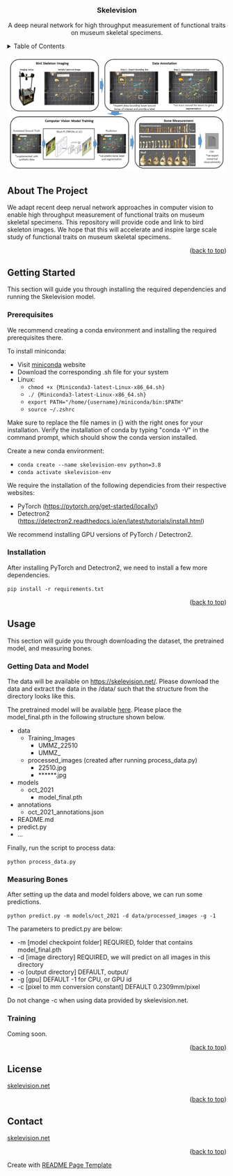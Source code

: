 <!-- PROJECT LOGO -->
<br />
<div align="center">

  <h3 align="center">Skelevision</h3>

  <p align="center">
    A deep neural network for high throughput measurement of functional traits on museum skeletal specimens.
  </p>
</div>



<!-- TABLE OF CONTENTS -->
<details>
  <summary>Table of Contents</summary>
  <ol>
    <li>
      <a href="#about-the-project">About The Project</a>
    </li>
    <li>
      <a href="#getting-started">Getting Started</a>
      <ul>
        <li><a href="#prerequisites">Prerequisites</a></li>
        <li><a href="#installation">Installation</a></li>
      </ul>
    </li>
    <li>
      <a href="#usage">Usage</a>
      <ul>
        <li><a href="#getting-data-and-model">Getting Data and Model</a></li>
        <li><a href="#measuring-bones">Measuring Bones</a></li>
        <li><a href="#training">Training</a></li>
      </ul>
    </li>
    <li><a href="#license">License</a></li>
    <li><a href="#contact">Contact</a></li>
  </ol>
</details>


![CV Workflow](media/cv_workflow.jpg)



<!-- ABOUT THE PROJECT -->
## About The Project

We adapt recent deep nerual network approaches in computer vision to enable high throughput measurement of functional traits on museum skeletal specimens. This repository will provide code and link to bird skeleton images. We hope that this will accelerate and inspire large scale study of functional traits on museum skeletal specimens. 

<p align="right">(<a href="#top">back to top</a>)</p>



<!-- GETTING STARTED -->
## Getting Started

This section will guide you through installing the required dependencies and running the Skelevision model. 

### Prerequisites

We recommend creating a conda environment and installing the required prerequisites there. 

To install miniconda:

- Visit [miniconda](https://docs.conda.io/en/latest/miniconda.html) website
- Download the corresponding .sh file for your system
- Linux:
    - ```chmod +x {Miniconda3-latest-Linux-x86_64.sh}```
    - ```./ {Miniconda3-latest-Linux-x86_64.sh}```
    - ```export PATH="/home/{username}/miniconda/bin:$PATH"```
    - ```source ~/.zshrc```

Make sure to replace the file names in {} with the right ones for your installation. Verify the installation of conda by typing "conda -V" in the command prompt, which should show the conda version installed. 

Create a new conda environment:

- ```conda create --name skelevision-env python=3.8```
- ```conda activate skelevision-env```

We require the installation of the following dependicies from their respective websites:

- PyTorch (https://pytorch.org/get-started/locally/)
- Detectron2 (https://detectron2.readthedocs.io/en/latest/tutorials/install.html)

We recommend installing GPU versions of PyTorch / Detectron2.

### Installation

After installing PyTorch and Detectron2, we need to install a few more dependencies.

```pip install -r requirements.txt```


<p align="right">(<a href="#top">back to top</a>)</p>



<!-- USAGE EXAMPLES -->
## Usage

This section will guide you through downloading the dataset, the pretrained model, and measuring bones. 

### Getting Data and Model

The data will be available on https://skelevision.net/. Please download the data and extract the data in the /data/ such that the structure from the directory looks like this. 

The pretrained model will be available [here](https://drive.google.com/drive/folders/15So_b7EMK90vxRyfk_UQl75Ir10GAL7b?usp=sharing). Please place the model_final.pth in the following structure shown below. 

- data
    - Training_Images
        - UMMZ_22510
        - UMMZ_
    - processed_images (created after running process_data.py)
        - 22510.jpg
        - ******.jpg
- models
    - oct_2021
        - model_final.pth
- annotations
    - oct_2021_annotations.json
- README.md
- predict.py
- ...

Finally, run the script to process data:

```python process_data.py```

### Measuring Bones

After setting up the data and model folders above, we can run some predictions. 

```python predict.py -m models/oct_2021 -d data/processed_images -g -1```

The parameters to predict.py are below:

- -m [model checkpoint folder] REQURIED, folder that contains model_final.pth
- -d [image directory] REQUIRED, we will predict on all images in this directory
- -o [output directory] DEFAULT, output/
- -g [gpu] DEFAULT -1 for CPU, or GPU id
- -c [pixel to mm conversion constant] DEFAULT 0.2309mm/pixel

Do not change -c when using data provided by skelevision.net. 

### Training

Coming soon.

<p align="right">(<a href="#top">back to top</a>)</p>



<!-- LICENSE -->
## License

[skelevision.net](https://skelevision.net/)

<p align="right">(<a href="#top">back to top</a>)</p>



<!-- CONTACT -->
## Contact

[skelevision.net](https://skelevision.net/)

<p align="right">(<a href="#top">back to top</a>)</p>



Create with [README Page Template](https://github.com/othneildrew/Best-README-Template/blob/master/README.md)




<!-- MARKDOWN LINKS & IMAGES -->
<!-- https://www.markdownguide.org/basic-syntax/#reference-style-links -->
[contributors-shield]: https://img.shields.io/github/contributors/othneildrew/Best-README-Template.svg?style=for-the-badge
[contributors-url]: https://github.com/shadowninjazx/skelevision/graphs/contributors
[forks-shield]: https://img.shields.io/github/forks/othneildrew/Best-README-Template.svg?style=for-the-badge
[forks-url]: https://github.com/shadowninjazx/skelevision/network/members
[stars-shield]: https://img.shields.io/github/stars/othneildrew/Best-README-Template.svg?style=for-the-badge
[stars-url]: https://github.com/shadowninjazx/skelevision/stargazers
[issues-shield]: https://img.shields.io/github/issues/othneildrew/Best-README-Template.svg?style=for-the-badge
[issues-url]: https://github.com/shadowninjazx/skelevision/issues
[product-screenshot]: images/screenshot.png
